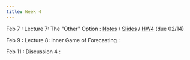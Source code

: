 ```yaml
---
title: Week 4
---
```


Feb 7
: Lecture 7: The "Other" Option
    : [Notes](/lectures/lec7-other-option) / [Slides](https://docs.google.com/presentation/d/1-oYaOtcpfxfCFEup3KAnmQfP6PReI-bDVmYGhwQEbpo/edit#slide=id.p) / [HW4](/assets/hw4.pdf) (due 02/14)

Feb 9
: Lecture 8: Inner Game of Forecasting
    :  

Feb 11
: Discussion 4
    :   
